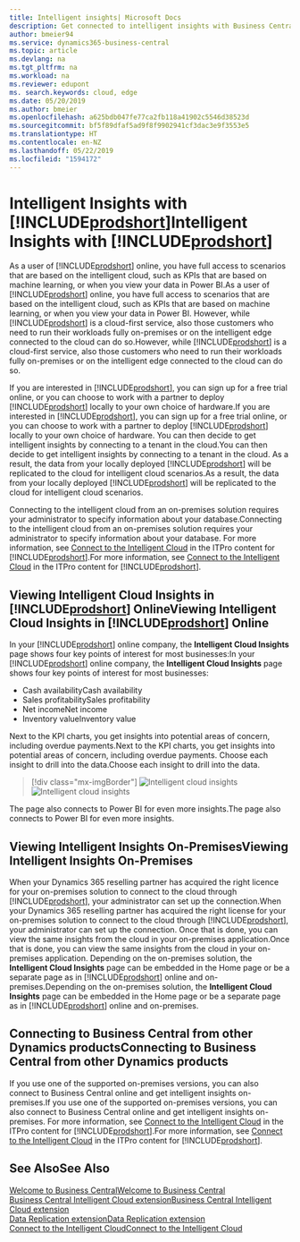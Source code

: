 ```yaml
---
title: Intelligent insights| Microsoft Docs
description: Get connected to intelligent insights with Business Central, even from your on-premises solution.
author: bmeier94
ms.service: dynamics365-business-central
ms.topic: article
ms.devlang: na
ms.tgt_pltfrm: na
ms.workload: na
ms.reviewer: edupont
ms. search.keywords: cloud, edge
ms.date: 05/20/2019
ms.author: bmeier
ms.openlocfilehash: a625bdb047fe77ca2fb118a41902c5546d38523d
ms.sourcegitcommit: bf5f89dfaf5ad9f8f9902941cf3dac3e9f3553e5
ms.translationtype: HT
ms.contentlocale: en-NZ
ms.lasthandoff: 05/22/2019
ms.locfileid: "1594172"
---
```

# <a name="intelligent-insights-with-includeprodshortincludesprodshortmd"></a><span data-ttu-id="18eb0-103">Intelligent Insights with [!INCLUDE[prodshort](includes/prodshort.md)]</span><span class="sxs-lookup"><span data-stu-id="18eb0-103">Intelligent Insights with [!INCLUDE[prodshort](includes/prodshort.md)]</span></span>

<span data-ttu-id="18eb0-104">As a user of [!INCLUDE[prodshort](includes/prodshort.md)] online, you have full access to scenarios that are based on the intelligent cloud, such as KPIs that are based on machine learning, or when you view your data in Power BI.</span><span class="sxs-lookup"><span data-stu-id="18eb0-104">As a user of [!INCLUDE[prodshort](includes/prodshort.md)] online, you have full access to scenarios that are based on the intelligent cloud, such as KPIs that are based on machine learning, or when you view your data in Power BI.</span></span> <span data-ttu-id="18eb0-105">However, while [!INCLUDE[prodshort](includes/prodshort.md)] is a cloud-first service, also those customers who need to run their workloads fully on-premises or on the intelligent edge connected to the cloud can do so.</span><span class="sxs-lookup"><span data-stu-id="18eb0-105">However, while [!INCLUDE[prodshort](includes/prodshort.md)] is a cloud-first service, also those customers who need to run their workloads fully on-premises or on the intelligent edge connected to the cloud can do so.</span></span>  

<span data-ttu-id="18eb0-106">If you are interested in [!INCLUDE[prodshort](includes/prodshort.md)], you can sign up for a free trial online, or you can choose to work with a partner to deploy [!INCLUDE[prodshort](includes/prodshort.md)] locally to your own choice of hardware.</span><span class="sxs-lookup"><span data-stu-id="18eb0-106">If you are interested in [!INCLUDE[prodshort](includes/prodshort.md)], you can sign up for a free trial online, or you can choose to work with a partner to deploy [!INCLUDE[prodshort](includes/prodshort.md)] locally to your own choice of hardware.</span></span> <span data-ttu-id="18eb0-107">You can then decide to get intelligent insights by connecting to a tenant in the cloud.</span><span class="sxs-lookup"><span data-stu-id="18eb0-107">You can then decide to get intelligent insights by connecting to a tenant in the cloud.</span></span> <span data-ttu-id="18eb0-108">As a result, the data from your locally deployed [!INCLUDE[prodshort](includes/prodshort.md)] will be replicated to the cloud for intelligent cloud scenarios.</span><span class="sxs-lookup"><span data-stu-id="18eb0-108">As a result, the data from your locally deployed [!INCLUDE[prodshort](includes/prodshort.md)] will be replicated to the cloud for intelligent cloud scenarios.</span></span>  

<span data-ttu-id="18eb0-109">Connecting to the intelligent cloud from an on-premises solution requires your administrator to specify information about your database.</span><span class="sxs-lookup"><span data-stu-id="18eb0-109">Connecting to the intelligent cloud from an on-premises solution requires your administrator to specify information about your database.</span></span> <span data-ttu-id="18eb0-110">For more information, see [Connect to the Intelligent Cloud](/dynamics365/business-central/dev-itpro/administration/about-intelligent-edge) in the ITPro content for [!INCLUDE[prodshort](includes/prodshort.md)].</span><span class="sxs-lookup"><span data-stu-id="18eb0-110">For more information, see [Connect to the Intelligent Cloud](/dynamics365/business-central/dev-itpro/administration/about-intelligent-edge) in the ITPro content for [!INCLUDE[prodshort](includes/prodshort.md)].</span></span>  

## <a name="viewing-intelligent-cloud-insights-in-includeprodshortincludesprodshortmd-online"></a><span data-ttu-id="18eb0-111">Viewing Intelligent Cloud Insights in [!INCLUDE[prodshort](includes/prodshort.md)] Online</span><span class="sxs-lookup"><span data-stu-id="18eb0-111">Viewing Intelligent Cloud Insights in [!INCLUDE[prodshort](includes/prodshort.md)] Online</span></span>

<span data-ttu-id="18eb0-112">In your [!INCLUDE[prodshort](includes/prodshort.md)] online company, the **Intelligent Cloud Insights** page shows four key points of interest for most businesses:</span><span class="sxs-lookup"><span data-stu-id="18eb0-112">In your [!INCLUDE[prodshort](includes/prodshort.md)] online company, the **Intelligent Cloud Insights** page shows four key points of interest for most businesses:</span></span>

- <span data-ttu-id="18eb0-113">Cash availability</span><span class="sxs-lookup"><span data-stu-id="18eb0-113">Cash availability</span></span>
- <span data-ttu-id="18eb0-114">Sales profitability</span><span class="sxs-lookup"><span data-stu-id="18eb0-114">Sales profitability</span></span>
- <span data-ttu-id="18eb0-115">Net income</span><span class="sxs-lookup"><span data-stu-id="18eb0-115">Net income</span></span>
- <span data-ttu-id="18eb0-116">Inventory value</span><span class="sxs-lookup"><span data-stu-id="18eb0-116">Inventory value</span></span>

<span data-ttu-id="18eb0-117">Next to the KPI charts, you get insights into potential areas of concern, including overdue payments.</span><span class="sxs-lookup"><span data-stu-id="18eb0-117">Next to the KPI charts, you get insights into potential areas of concern, including overdue payments.</span></span> <span data-ttu-id="18eb0-118">Choose each insight to drill into the data.</span><span class="sxs-lookup"><span data-stu-id="18eb0-118">Choose each insight to drill into the data.</span></span>  

> [!div class="mx-imgBorder"]
> <span data-ttu-id="18eb0-119">![Intelligent cloud insights](media/across-intelligent-cloud/intelligentcloudApril19.png "Shows the Intelligent Cloud Insights page in Business Central")</span><span class="sxs-lookup"><span data-stu-id="18eb0-119">![Intelligent cloud insights](media/across-intelligent-cloud/intelligentcloudApril19.png "Shows the Intelligent Cloud Insights page in Business Central")</span></span>

<span data-ttu-id="18eb0-120">The page also connects to Power BI for even more insights.</span><span class="sxs-lookup"><span data-stu-id="18eb0-120">The page also connects to Power BI for even more insights.</span></span>

## <a name="viewing-intelligent-insights-on-premises"></a><span data-ttu-id="18eb0-121">Viewing Intelligent Insights On-Premises</span><span class="sxs-lookup"><span data-stu-id="18eb0-121">Viewing Intelligent Insights On-Premises</span></span>

<span data-ttu-id="18eb0-122">When your Dynamics 365 reselling partner has acquired the right licence for your on-premises solution to connect to the cloud through [!INCLUDE[prodshort](includes/prodshort.md)], your administrator can set up the connection.</span><span class="sxs-lookup"><span data-stu-id="18eb0-122">When your Dynamics 365 reselling partner has acquired the right license for your on-premises solution to connect to the cloud through [!INCLUDE[prodshort](includes/prodshort.md)], your administrator can set up the connection.</span></span> <span data-ttu-id="18eb0-123">Once that is done, you can view the same insights from the cloud in your on-premises application.</span><span class="sxs-lookup"><span data-stu-id="18eb0-123">Once that is done, you can view the same insights from the cloud in your on-premises application.</span></span> <span data-ttu-id="18eb0-124">Depending on the on-premises solution, the **Intelligent Cloud Insights** page can be embedded in the Home page or be a separate page as in [!INCLUDE[prodshort](includes/prodshort.md)] online and on-premises.</span><span class="sxs-lookup"><span data-stu-id="18eb0-124">Depending on the on-premises solution, the **Intelligent Cloud Insights** page can be embedded in the Home page or be a separate page as in [!INCLUDE[prodshort](includes/prodshort.md)] online and on-premises.</span></span>  

## <a name="connecting-to-business-central-from-other-dynamics-products"></a><span data-ttu-id="18eb0-125">Connecting to Business Central from other Dynamics products</span><span class="sxs-lookup"><span data-stu-id="18eb0-125">Connecting to Business Central from other Dynamics products</span></span>

<span data-ttu-id="18eb0-126">If you use one of the supported on-premises versions, you can also connect to Business Central online and get intelligent insights on-premises.</span><span class="sxs-lookup"><span data-stu-id="18eb0-126">If you use one of the supported on-premises versions, you can also connect to Business Central online and get intelligent insights on-premises.</span></span> <span data-ttu-id="18eb0-127">For more information, see [Connect to the Intelligent Cloud](/dynamics365/business-central/dev-itpro/administration/about-intelligent-edge) in the ITPro content for [!INCLUDE[prodshort](includes/prodshort.md)].</span><span class="sxs-lookup"><span data-stu-id="18eb0-127">For more information, see [Connect to the Intelligent Cloud](/dynamics365/business-central/dev-itpro/administration/about-intelligent-edge) in the ITPro content for [!INCLUDE[prodshort](includes/prodshort.md)].</span></span>  

## <a name="see-also"></a><span data-ttu-id="18eb0-128">See Also</span><span class="sxs-lookup"><span data-stu-id="18eb0-128">See Also</span></span>

[<span data-ttu-id="18eb0-129">Welcome to Business Central</span><span class="sxs-lookup"><span data-stu-id="18eb0-129">Welcome to Business Central</span></span>](index.md)  
[<span data-ttu-id="18eb0-130">Business Central Intelligent Cloud extension</span><span class="sxs-lookup"><span data-stu-id="18eb0-130">Business Central Intelligent Cloud extension</span></span>](ui-extensions-intelligent-cloud.md)  
[<span data-ttu-id="18eb0-131">Data Replication extension</span><span class="sxs-lookup"><span data-stu-id="18eb0-131">Data Replication extension</span></span>](ui-extensions-data-replication.md)  
[<span data-ttu-id="18eb0-132">Connect to the Intelligent Cloud</span><span class="sxs-lookup"><span data-stu-id="18eb0-132">Connect to the Intelligent Cloud</span></span>](/dynamics365/business-central/dev-itpro/administration/about-intelligent-edge)  
